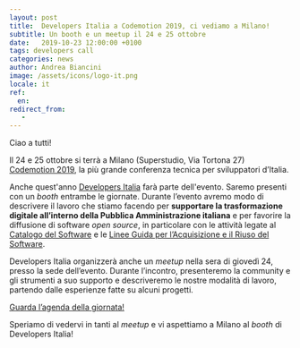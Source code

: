 ```yaml
---
layout: post
title:  Developers Italia a Codemotion 2019, ci vediamo a Milano!
subtitle: Un booth e un meetup il 24 e 25 ottobre
date:   2019-10-23 12:00:00 +0100
tags: developers call
categories: news
author: Andrea Biancini
image: /assets/icons/logo-it.png
locale: it
ref:
  en: 
redirect_from:
   -
---
```


Ciao a tutti!

Il 24 e 25 ottobre si terrà a Milano (Superstudio, Via Tortona 27) [Codemotion 2019](https://events.codemotion.com/conferences/milan/2019/), la più grande conferenza tecnica per sviluppatori d’Italia.

Anche quest'anno [Developers Italia](https://developers.italia.it/) farà parte dell'evento. Saremo presenti con un *booth* entrambe le giornate. Durante l’evento avremo modo di descrivere il lavoro che stiamo facendo per **supportare la trasformazione digitale  all’interno della Pubblica Amministrazione italiana** e per favorire la diffusione di software *open source*, in particolare con le attività legate al [Catalogo del Software](https://developers.italia.it/it/software/) e le [Linee Guida per l’Acquisizione e il Riuso del Software](https://developers.italia.it/it/riuso).

Developers Italia organizzerà anche un *meetup* nella sera di giovedì 24, presso la sede dell’evento. Durante l’incontro, presenteremo la community e gli strumenti a suo supporto e descriveremo le nostre modalità di lavoro, partendo dalle esperienze fatte su alcuni progetti.

[Guarda l’agenda della giornata!](https://events.codemotion.com/conferences/milan/2019/agenda)

Speriamo di vedervi in tanti al *meetup* e vi aspettiamo a Milano al *booth* di Developers Italia!

